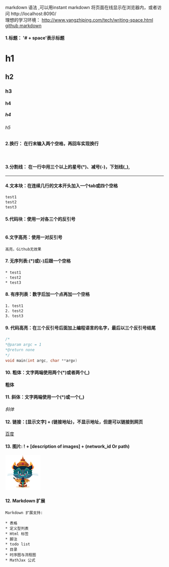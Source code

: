 markdown 语法  ,可以用instant markdown 将页面在线显示在浏览器内，或者访问   http://localhost:8090/  
理想的学习环境： http://www.yangzhiping.com/tech/writing-space.html  
[github markdown](https://guides.github.com/features/mastering-markdown/)
#### 1.标题： '# + space'表示标题  
# h1
## h2
### h3
#### h4
##### h4
###### h5
#### 2.换行： 在行末输入两个空格，再回车实现换行 
```
  
```  
#### 3.分割线： 在一行中用三个以上的星号(*)、减号(-)，下划线(_),

***
#### 4.文本块：在连续几行的文本开头加入一个tab或四个空格    
    test1
    test2
    test3
#### 5.代码块：使用一对各三个的反引号
```
```
#### 6.文字高亮：使用一对反引号

`高亮，Github无效果`

#### 7. 无序列表:(*)或(-)后跟一个空格
```
* test1  
- test2  
* test3  
```
#### 8. 有序列表：数字后加一个点再加一个空格
```
1. test1
2. test2
3. test3
```
#### 9. 代码高亮：在三个反引号后面加上编程语言的名字，最后以三个反引号结尾
```c++
/*
*@param argc = 1
*@return none
*/
void main(int argc, char **argv)
```
#### 10. 粗体：文字两端使用两个(*)或者两个(_)
__粗体__

#### 11. 斜体：文字两端使用一个(*)或一个(_) 

_斜体_
#### 12. 链接：[显示文字] + (链接地址)，不显示地址，但是可以链接到网页
[百度](https://www.baidu.com/) 
#### 13. 图片: ! + [description of images] + (network_id Or path)
![test](image/aa.png)
#### 12. Markdown 扩展
``` 
Markdown 扩展支持:
 
* 表格
* 定义型列表
* Html 标签
* 脚注
* todo list
* 目录
* 时序图与流程图
* MathJax 公式
```